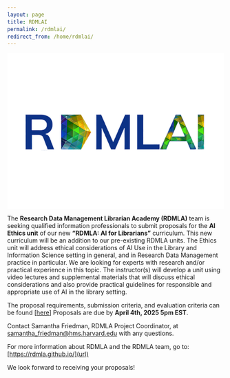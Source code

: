 ```yaml
---
layout: page
title: RDMLAI
permalink: /rdmlai/
redirect_from: /home/rdmlai/
---
```


 <p align="center"> <img src="/images/icons_logos/rdmla_logo/rdmlailogo.png" Add style="display:block" alt="RDMLAI Logo"></p>

The **Research Data Management Librarian Academy (RDMLA)** team is seeking qualified information professionals to submit proposals for the **AI Ethics unit** of our new **“RDMLA: AI for Librarians”** curriculum. This new curriculum will be an addition to our pre-existing RDMLA units. The Ethics unit will address ethical considerations of AI Use in the Library and Information Science setting in general, and in Research Data Management practice in particular. We are looking for experts with research and/or practical experience in this topic. The instructor(s) will develop a unit using video lectures and supplemental materials that will discuss ethical considerations and also provide practical guidelines for responsible and appropriate use of AI in the library setting.

The proposal requirements, submission criteria, and evaluation criteria can be found [[here](survey-documents/RFP_AIEthicsUnit.pdf)] Proposals are due by **April 4th, 2025 5pm EST**. 

Contact Samantha Friedman, RDMLA Project Coordinator, at [samantha_friedman@hms.harvard.edu](url) with any questions. 

For more information about RDMLA and the RDMLA team, go to: [https://rdmla.github.io/](url)
  
We look forward to receiving your proposals!
